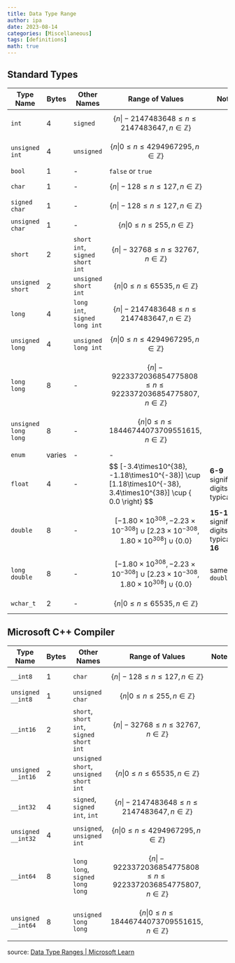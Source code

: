 ```yaml
---
title: Data Type Range
author: ipa
date: 2023-08-14
categories: [Miscellaneous]
tags: [definitions]
math: true
---
```


## Standard Types

| Type Name            | Bytes  | Other Names                     | Range of Values                                              | Notes                                          |
| -------------------- | ------ | ------------------------------- | ------------------------------------------------------------ | ---------------------------------------------- |
| `int`                | 4      | `signed`                        | $$ \left\{ n \vert -2 147 483 648 \leqslant n \leqslant 2 147 483 647, n \in \mathbb{Z} \right\} $$ |                                                |
| `unsigned int`       | 4      | `unsigned`                      | $$ \left\{ n \vert 0 \leqslant n \leqslant 4 294 967 295, n \in \mathbb{Z} \right\} $$ |                                                |
| `bool`               | 1      | -                               | `false` or `true`                                            |                                                |
| `char`               | 1      | -                               | $$ \left\{ n \vert -128 \leqslant n \leqslant 127, n \in \mathbb{Z} \right\} $$ |                                                |
| `signed char`        | 1      | -                               | $$ \left\{ n \vert -128 \leqslant n \leqslant 127, n \in \mathbb{Z} \right\} $$ |                                                |
| `unsigned char`      | 1      | -                               | $$ \left\{ n \vert 0 \leqslant n \leqslant 255, n \in \mathbb{Z} \right\} $$ |                                                |
| `short`              | 2      | `short int`, `signed short int` | $$ \left\{ n \vert -32 768 \leqslant n \leqslant 32 767, n \in \mathbb{Z} \right\} $$ |                                                |
| `unsigned short`     | 2      | `unsigned short int`            | $$ \left\{ n \vert 0 \leqslant n \leqslant 65 535, n \in \mathbb{Z} \right\} $$ |                                                |
| `long`               | 4      | `long int`, `signed long int`   | $$ \left\{ n \vert -2 147 483 648 \leqslant n \leqslant 2 147 483 647, n \in \mathbb{Z} \right\} $$ |                                                |
| `unsigned long`      | 4      | `unsigned long int`             | $$ \left\{ n \vert 0 \leqslant n \leqslant 4 294 967 295, n \in \mathbb{Z} \right\} $$ |                                                |
| `long long`          | 8      | -                               | $$ \left\{ n \vert -9 223 372 036 854 775 808 \leqslant n \leqslant 9 223 372 036 854 775 807, n \in \mathbb{Z} \right\} $$ |                                                |
| `unsigned long long` | 8      | -                               | $$ \left\{ n \vert 0 \leqslant n \leqslant 18 446 744 073 709 551 615, n \in \mathbb{Z} \right\} $$ |                                                |
| `enum`               | varies | -                               | -                                                            |                                                |
| `float`              | 4      | -                               | $$ [-3.4\times10^{38}, -1.18\times10^{-38}] \cup [1.18\times10^{-38}, 3.4\times10^{38}] \cup { 0.0  \right\} $$ | **6-9** significant digits, typically **7**    |
| `double`             | 8      | -                               | $$ [-1.80\times10^{308}, -2.23\times10^{-308}] \cup [2.23\times10^{-308}, 1.80\times10^{308}] \cup \left\{ 0.0 \right\} $$ | **15-18** significant digits, typically **16** |
| `long double`        | 8      | -                               | $$ [-1.80\times10^{308}, -2.23\times10^{-308}] \cup [2.23\times10^{-308}, 1.80\times10^{308}] \cup \left\{ 0.0 \right\} $$ | same as `double`                               |
| `wchar_t`            | 2      | -                               | $$ \left\{ n \vert 0 \leqslant n \leqslant 65 535, n \in \mathbb{Z} \right\} $$ |                                                |

## Microsoft C++ Compiler

| Type Name          | Bytes | Other Names                              | Range of Values                                              | Notes |
| ------------------ | ----- | ---------------------------------------- | ------------------------------------------------------------ | ----- |
| `__int8`           | 1     | `char`                                   | $$ \left\{ n \vert -128 \leqslant n \leqslant 127, n \in \mathbb{Z} \right\} $$ |       |
| `unsigned __int8`  | 1     | `unsigned char`                          | $$ \left\{ n \vert 0 \leqslant n \leqslant 255, n \in \mathbb{Z} \right\} $$ |       |
| `__int16`          | 2     | `short`, `short int`, `signed short int` | $$ \left\{ n \vert -32 768 \leqslant n \leqslant 32 767, n \in \mathbb{Z} \right\} $$ |       |
| `unsigned __int16` | 2     | `unsigned short`, `unsigned short int`   | $$ \left\{ n \vert 0 \leqslant n \leqslant 65 535, n \in \mathbb{Z} \right\} $$ |       |
| `__int32`          | 4     | `signed`, `signed int`, `int`            | $$ \left\{ n \vert -2 147 483 648 \leqslant n \leqslant 2 147 483 647, n \in \mathbb{Z} \right\} $$ |       |
| `unsigned __int32` | 4     | `unsigned`, `unsigned int`               | $$ \left\{ n \vert 0 \leqslant n \leqslant 4 294 967 295, n \in \mathbb{Z} \right\} $$ |       |
| `__int64`          | 8     | `long long`, `signed long long`          | $$ \left\{ n \vert -9 223 372 036 854 775 808 \leqslant n \leqslant 9 223 372 036 854 775 807, n \in \mathbb{Z} \right\} $$ |       |
| `unsigned __int64` | 8     | `unsigned long long`                     | $$ \left\{ n \vert 0 \leqslant n \leqslant 18 446 744 073 709 551 615, n \in \mathbb{Z} \right\} $$ |       |

source: [Data Type Ranges \| Microsoft Learn](https://learn.microsoft.com/en-us/cpp/cpp/data-type-ranges?view=msvc-170)
